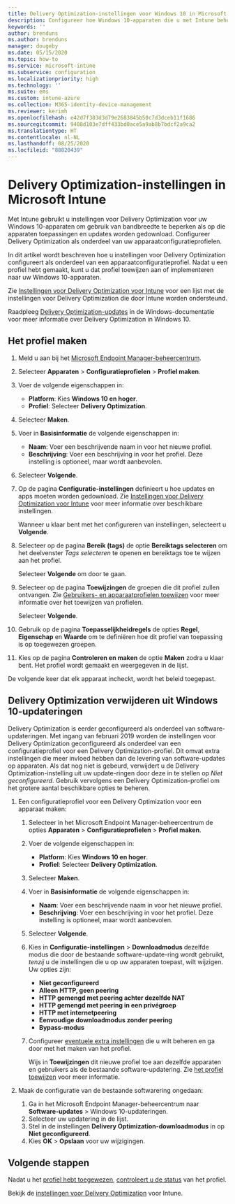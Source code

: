 ```yaml
---
title: Delivery Optimization-instellingen voor Windows 10 in Microsoft Intune - Azure | Microsoft Docs
description: Configureer hoe Windows 10-apparaten die u met Intune beheert, gebruikmaken van Delivery Optimization. Maak in Intune een apparaatconfiguratieprofiel om updates van internet te installeren. Kijk ook hoe u bestaande updateringen kunt vervangen door een Delivery Optimization-profiel.
keywords: ''
author: brenduns
ms.author: brenduns
manager: dougeby
ms.date: 05/15/2020
ms.topic: how-to
ms.service: microsoft-intune
ms.subservice: configuration
ms.localizationpriority: high
ms.technology: ''
ms.suite: ems
ms.custom: intune-azure
ms.collection: M365-identity-device-management
ms.reviewer: kerimh
ms.openlocfilehash: e42d7f303d3d79e2683845b50c7d3dceb11f1686
ms.sourcegitcommit: 9408d103e7dff433bd0ace5a9ab8b7bdcf2a9ca2
ms.translationtype: HT
ms.contentlocale: nl-NL
ms.lasthandoff: 08/25/2020
ms.locfileid: "88820439"
---
```

# <a name="delivery-optimization-settings-in-microsoft-intune"></a>Delivery Optimization-instellingen in Microsoft Intune

Met Intune gebruikt u instellingen voor Delivery Optimization voor uw Windows 10-apparaten om gebruik van bandbreedte te beperken als op die apparaten toepassingen en updates worden gedownload. Configureer Delivery Optimization als onderdeel van uw apparaatconfiguratieprofielen.  

In dit artikel wordt beschreven hoe u instellingen voor Delivery Optimization configureert als onderdeel van een apparaatconfiguratieprofiel. Nadat u een profiel hebt gemaakt, kunt u dat profiel toewijzen aan of implementeren naar uw Windows 10-apparaten.

Zie [Instellingen voor Delivery Optimization voor Intune](delivery-optimization-settings.md) voor een lijst met de instellingen voor Delivery Optimization die door Intune worden ondersteund.  

Raadpleeg [Delivery Optimization-updates](https://docs.microsoft.com/windows/deployment/update/waas-delivery-optimization) in de Windows-documentatie voor meer informatie over Delivery Optimization in Windows 10.  

## <a name="create-the-profile"></a>Het profiel maken

1. Meld u aan bij het [Microsoft Endpoint Manager-beheercentrum](https://go.microsoft.com/fwlink/?linkid=2109431).

2. Selecteer **Apparaten** > **Configuratieprofielen** > **Profiel maken**.

3. Voer de volgende eigenschappen in:

   - **Platform**: Kies **Windows 10 en hoger**.
   - **Profiel**: Selecteer **Delivery Optimization**.

4. Selecteer **Maken**.

5. Voer in **Basisinformatie** de volgende eigenschappen in:

   - **Naam**: Voer een beschrijvende naam in voor het nieuwe profiel.
   - **Beschrijving**: Voer een beschrijving in voor het profiel. Deze instelling is optioneel, maar wordt aanbevolen.

6. Selecteer **Volgende**.

7. Op de pagina **Configuratie-instellingen** definieert u hoe updates en apps moeten worden gedownload. Zie [Instellingen voor Delivery Optimization voor Intune](delivery-optimization-settings.md) voor meer informatie over beschikbare instellingen.

   Wanneer u klaar bent met het configureren van instellingen, selecteert u **Volgende**.

8. Selecteer op de pagina **Bereik (tags)** de optie **Bereiktags selecteren** om het deelvenster *Tags selecteren* te openen en bereiktags toe te wijzen aan het profiel.
  
   Selecteer **Volgende** om door te gaan.

9. Selecteer op de pagina **Toewijzingen** de groepen die dit profiel zullen ontvangen. Zie [Gebruikers- en apparaatprofielen toewijzen](../configuration/device-profile-assign.md) voor meer informatie over het toewijzen van profielen.

   Selecteer **Volgende**.

10. Gebruik op de pagina **Toepasselijkheidregels** de opties **Regel**, **Eigenschap** en **Waarde** om te definiëren hoe dit profiel van toepassing is op toegewezen groepen.

11. Kies op de pagina **Controleren en maken** de optie **Maken** zodra u klaar bent. Het profiel wordt gemaakt en weergegeven in de lijst.

De volgende keer dat elk apparaat incheckt, wordt het beleid toegepast.

## <a name="remove-delivery-optimization-from-windows-10-update-rings"></a>Delivery Optimization verwijderen uit Windows 10-updateringen

Delivery Optimization is eerder geconfigureerd als onderdeel van software-updateringen. Met ingang van februari 2019 worden de instellingen voor Delivery Optimization geconfigureerd als onderdeel van een configuratieprofiel voor een Delivery Optimization-profiel. Dit omvat extra instellingen die meer invloed hebben dan de levering van software-updates op apparaten. Als dat nog niet is gebeurd, verwijdert u de Delivery Optimization-instelling uit uw update-ringen door deze in te stellen op *Niet geconfigureerd*. Gebruik vervolgens een Delivery Optimization-profiel om het grotere aantal beschikbare opties te beheren.

1. Een configuratieprofiel voor een Delivery Optimization voor een apparaat maken:

    1. Selecteer in het Microsoft Endpoint Manager-beheercentrum de opties **Apparaten** > **Configuratieprofielen** > **Profiel maken**.
    2. Voer de volgende eigenschappen in:

        - **Platform**: Kies **Windows 10 en hoger**.
        - **Profiel**: Selecteer **Delivery Optimization**.

    3. Selecteer **Maken**.
    4. Voer in **Basisinformatie** de volgende eigenschappen in:

        - **Naam**: Voer een beschrijvende naam in voor het nieuwe profiel.
        - **Beschrijving**: Voer een beschrijving in voor het profiel. Deze instelling is optioneel, maar wordt aanbevolen.

    5. Selecteer **Volgende**.
    6. Kies in **Configuratie-instellingen** > **Downloadmodus** dezelfde modus die door de bestaande software-update-ring wordt gebruikt, *tenzij* u de instellingen die u op uw apparaten toepast, wilt wijzigen. Uw opties zijn:

        - **Niet geconfigureerd**
        - **Alleen HTTP, geen peering**
        - **HTTP gemengd met peering achter dezelfde NAT**
        - **HTTP gemengd met peering in een privégroep**
        - **HTTP met internetpeering**
        - **Eenvoudige downloadmodus zonder peering**
        - **Bypass-modus**

    7. Configureer [eventuele extra instellingen](delivery-optimization-settings.md) die u wilt beheren en ga door met het maken van het profiel.

        Wijs in **Toewijzingen** dit nieuwe profiel toe aan dezelfde apparaten en gebruikers als de bestaande software-updatering. Zie [het profiel toewijzen](device-profile-assign.md) voor meer informatie.

2. Maak de configuratie van de bestaande softwarering ongedaan:

    1. Ga in het Microsoft Endpoint Manager-beheercentrum naar **Software-updates** > Windows 10-updateringen.
    2. Selecteer uw updatering in de lijst.
    3. Stel in de instellingen **Delivery Optimization-downloadmodus** in op **Niet geconfigureerd**.
    4. Kies **OK** > **Opslaan** voor uw wijzigingen.

## <a name="next-steps"></a>Volgende stappen

Nadat u het [profiel hebt toegewezen](device-profile-assign.md), [controleert u de status](device-profile-monitor.md) van het profiel.

Bekijk de [instellingen voor Delivery Optimization](delivery-optimization-settings.md) voor Intune.
